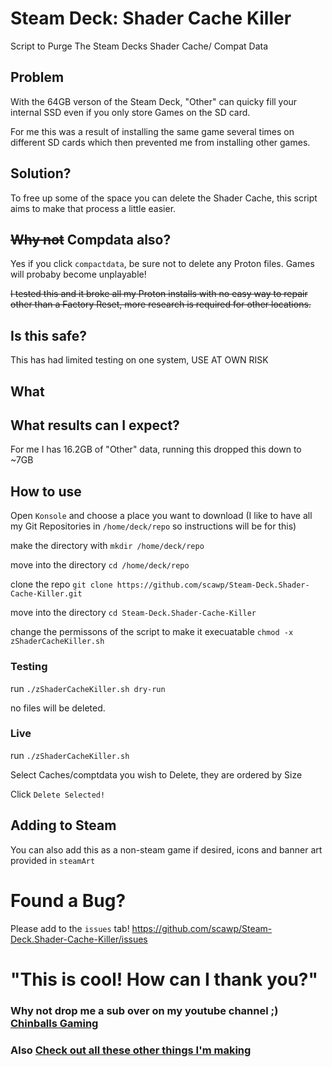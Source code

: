 # Steam Deck: Shader Cache Killer

Script to Purge The Steam Decks Shader Cache/ Compat Data

## Problem

With the 64GB verson of the Steam Deck, "Other" can quicky fill your internal SSD even if you only store Games on the SD card.

For me this was a result of installing the same game several times on different SD cards which then prevented me from installing other games.

## Solution?

To free up some of the space you can delete the Shader Cache, this script aims to make that process a little easier.

## ~~Why not~~ Compdata also?

Yes if you click `compactdata`, be sure not to delete any Proton files. Games will probaby become unplayable!

~~I tested this and it broke all my Proton installs with no easy way to repair other than a Factory Reset, more research is required for other locations.~~

## Is this safe?

This has had limited testing on one system, USE AT OWN RISK

## What 

## What results can I expect?

For me I has 16.2GB of "Other" data, running this dropped this down to ~7GB

## How to use

Open `Konsole` and choose a place you want to download (I like to have all my Git Repositories in `/home/deck/repo` so instructions will be for this)

make the directory with `mkdir /home/deck/repo`

move into the directory `cd /home/deck/repo`

clone the repo `git clone https://github.com/scawp/Steam-Deck.Shader-Cache-Killer.git`

move into the directory `cd Steam-Deck.Shader-Cache-Killer`

change the permissons of the script to make it execuatable `chmod -x zShaderCacheKiller.sh`

### Testing

run `./zShaderCacheKiller.sh dry-run`

no files will be deleted.

### Live 

run `./zShaderCacheKiller.sh`

Select Caches/comptdata you wish to Delete, they are ordered by Size

Click `Delete Selected!`

## Adding to Steam

You can also add this as a non-steam game if desired, icons and banner art provided in `steamArt`

# Found a Bug?

Please add to the `issues` tab! https://github.com/scawp/Steam-Deck.Shader-Cache-Killer/issues

# "This is cool! How can I thank you?"
### Why not drop me a sub over on my youtube channel ;) [Chinballs Gaming](https://www.youtube.com/chinballsTV?sub_confirmation=1)

### Also [Check out all these other things I'm making](https://github.com/scawp/Steam-Deck.Tools-List)
